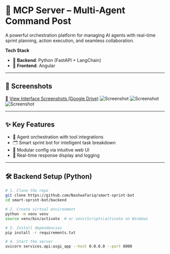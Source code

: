 # 🚀 MCP Server – Multi-Agent Command Post

A powerful orchestration platform for managing AI agents with real-time sprint planning, action execution, and seamless collaboration.

**Tech Stack**  
- 🧠 **Backend**: Python (FastAPI + LangChain)  
- 🎨 **Frontend**: Angular

---

## 📸 Screenshots

🔗 [View Interface Screenshots (Google Drive)](https://drive.google.com/file/d/1OTai-5KGNntX0LEDizXVtVgnTrcqdGxc/view?usp=sharing)
![Screenshot](https://drive.google.com/file/d/1UD_GruT5pfYvXX6KxnTrKWPcIAHrcAjz/view?usp=sharing)
![Screenshot](https://drive.google.com/file/d/14Seym4wJ9SUDbHMR6qtNlGqY2g7xMQC_/view?usp=sharing)
![Screenshot](https://drive.google.com/file/d/1OGlrgBPdDF3t__wIlUyOeWiOlDpN-zW1/view?usp=sharing)

---

## ✨ Key Features

- 🤖 Agent orchestration with tool integrations  
- 🗂️ Smart sprint bot for intelligent task breakdown  
- 🧩 Modular config via intuitive web UI  
- 💬 Real-time response display and logging

---

## 🛠️ Backend Setup (Python)

```bash
# 1. Clone the repo
git clone https://github.com/NashwaTariq/smart-sprint-bot
cd smart-sprint-bot/backend

# 2. Create virtual environment
python -m venv venv
source venv/bin/activate  # or venv\Scripts\activate on Windows

# 3. Install dependencies
pip install -r requirements.txt

# 4. Start the server
uvicorn services.api:asgi_app --host 0.0.0.0 --port 8000
